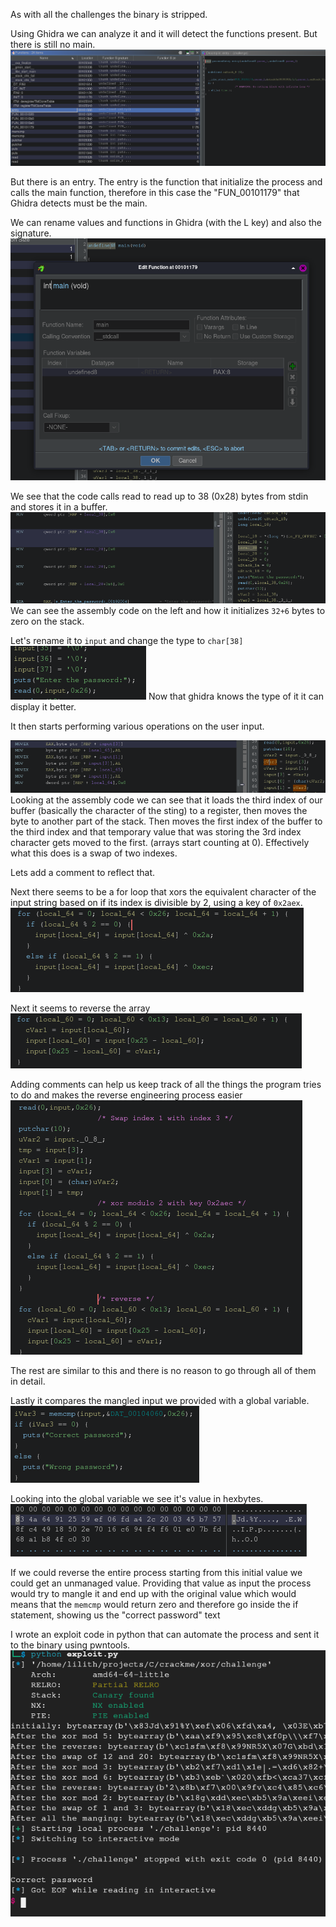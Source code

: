As with all the challenges the binary is stripped.

Using Ghidra we can analyze it and it will detect the functions present. But there is still no main.
![](attachments/20241031184552.png)

But there is an entry. The entry is the function that initialize the process and calls the main function, therefore in this case the "FUN_00101179" that Ghidra detects must be the main.

We can rename values and functions in Ghidra (with the L key) and also the signature.
![](attachments/20241031184822.png)


We see that the code calls read to read up to 38 (0x28) bytes from stdin and stores it in a buffer.
![](attachments/20241031185520.png)
We can see the assembly code on the left and how it initializes `32+6` bytes to zero on the stack.

Let's rename it to `input` and change the type to `char[38]`
![](attachments/20241031185839.png)
Now that ghidra knows the type of it it can display it better.


It then starts performing various operations on the user input.

![](attachments/20241031190026.png)
Looking at the assembly code we can see that it loads the third index of our buffer (basically the character of the sting) to a register, then moves the byte to another part of the stack.
Then moves the first index of the buffer to the third index and that temporary value that was storing the 3rd index character gets moved to the first. (arrays start counting at 0).
Effectively what this does is a swap of two indexes.

Lets add a comment to reflect that.

Next there seems to be a for loop that xors the equivalent character of the input string based on if its index is divisible by 2, using a key of `0x2aex`.
![](attachments/20241031190718.png)

Next it seems to reverse the array
![](attachments/20241031191124.png)

Adding comments can help us keep track of all the things the program tries to do and makes the reverse engineering process easier
![](attachments/20241031191218.png)

The rest are similar to this and there is no reason to go through all of them in detail.


Lastly it compares the mangled input we provided with a global variable.
![](attachments/20241031191423.png)

Looking into the global variable we see it's value in hexbytes.
![](attachments/20241031191525.png)

If we could reverse the entire process starting from this initial value we could get an unmanaged value. Providing that value as input the process would try to mangle it and end up with the original value which would means that the `memcmp` would return zero and therefore go inside the if statement, showing us the "correct password" text

I wrote an exploit code in python that can automate the process and sent it to the binary using pwntools.
![](attachments/20241031191827.png)
